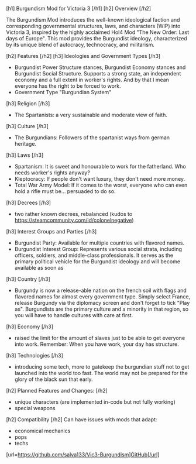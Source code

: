 [h1] Burgundism Mod for Victoria 3 [/h1]
[h2] Overview [/h2]

The Burgundism Mod introduces the well-known ideological faction and corresponding governmental structures, laws, and characters (WIP) into Victoria 3, inspired by the highly acclaimed HoI4 Mod "The New Order: Last days of Europe". This mod provides the Burgundist ideology, characterized by its unique blend of autocracy, technocracy, and militarism.

[h2] Features [/h2]
[h3] Ideologies and Government Types [/h3]
- Burgundist Power Structure stances, Burgundist Economy stances and Burgundist Social Structure. Supports a strong state, an independent economy and a full extent in worker's rights. And by that I mean everyone has the right to be forced to work.
- Government Type "Burgundian System"

[h3] Religion [/h3]
- The Spartanists: a very sustainable and moderate view of faith.

[h3] Culture [/h3]
- The Burgundians: Followers of the spartanist ways from german heritage.

[h3] Laws [/h3]
- Spartanism: It is sweet and honourable to work for the fatherland. Who needs worker's rights anyway?
- Kleptocracy: If people don't want luxury, they don't need more money.
- Total War Army Model: If it comes to the worst, everyone who can even hold a rifle must be... persuaded to do so.

[h3] Decrees [/h3]
- two rather known decrees, rebalanced (kudos to https://steamcommunity.com/id/colonelnegative)

[h3] Interest Groups and Parties [/h3]
- Burgundist Party: Available for multiple countries with flavored names.
- Burgundist Interest Group: Represents various social strata, including officers, soldiers, and middle-class professionals. It serves as the primary political vehicle for the Burgundist ideology​ and will become available as soon as 

[h3] Country [/h3]
- Burgundy is now a release-able nation on the french soil with flags and flavored names for almost every government type. Simply select France, release Burgundy via the diplomacy screen and don't forget to tick "Play as". Burgundists are the primary culture and a minority in that region, so you will have to handle cultures with care at first.

[h3] Economy [/h3]
- raised the limit for the amount of slaves just to be able to get everyone into work. Remember: When you have work, your day has structure.

[h3] Technologies [/h3]
- introducing some tech, more to gatekeep the burgundian stuff not to get launched into the world too fast. The world may not be prepared for the glory of the black sun that early.

[h2] Planned Features and Changes: [/h2]
- unique characters (are implemented in-code but not fully working)
- special weapons

[h2] Compatibility [/h2]
Can have issues with mods that adapt:
- economical mechanics
- pops
- techs


[url=https://github.com/salva133/Vic3-Burgundism]GitHub[/url]
